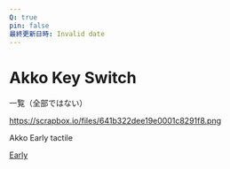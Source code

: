 ```yaml
---
Q: true
pin: false
最終更新日時: Invalid date
---
```

# Akko Key Switch

一覧（全部ではない）

https://scrapbox.io/files/641b322dee19e0001c8291f8.png

Akko Early tactile

[Early](https://www.notion.soTactile#641f02a090895c000076aac7)